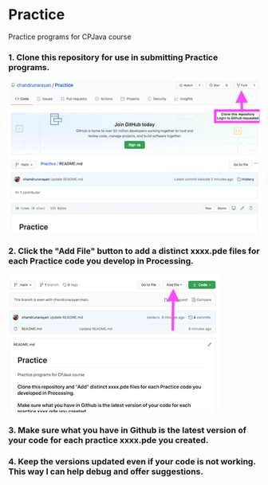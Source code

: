 # Practice
Practice programs for CPJava course

### 1.  Clone this repository for use in submitting Practice programs. 
![alt text][clonerep]
### 2.  Click the "Add File" button to add a distinct xxxx.pde files for each Practice code you develop in Processing. 
![alt text][addfile]
### 3.  Make sure what you have in Github is the latest version of your code for each practice xxxx.pde you created.
### 4.  Keep the versions updated even if your code is not working. This way I can help debug and offer suggestions.  

[addfile]: addfile.png "addfile"
[clonerep]: clonerep.png "clonerep"
